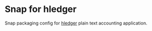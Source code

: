 # Snap for hledger

Snap packaging config for [hledger](https://hledger.org) plain text accounting application.